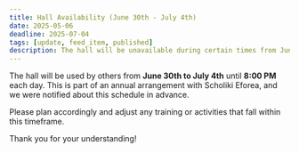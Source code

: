 ```yaml
---
title: Hall Availability (June 30th - July 4th)
date: 2025-05-06
deadline: 2025-07-04
tags: [update, feed_item, published]
description: The hall will be unavailable during certain times from June 30th to July 4th due to an annual arrangement with Scholiki Eforea.
---
```


The hall will be used by others from **June 30th to July 4th** until **8:00 PM** each day. This is part of an annual arrangement with Scholiki Eforea, and we were notified about this schedule in advance.

Please plan accordingly and adjust any training or activities that fall within this timeframe.

Thank you for your understanding!
